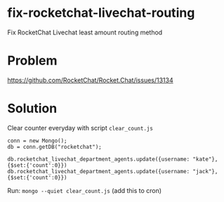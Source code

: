 # fix-rocketchat-livechat-routing
Fix RocketChat Livechat least amount routing method

# Problem
https://github.com/RocketChat/Rocket.Chat/issues/13134

# Solution

Clear counter everyday with script `clear_count.js`

```
conn = new Mongo();
db = conn.getDB("rocketchat");

db.rocketchat_livechat_department_agents.update({username: "kate"},{$set:{'count':0}})
db.rocketchat_livechat_department_agents.update({username: "jack"},{$set:{'count':0}})
```
Run: `mongo --quiet clear_count.js`
(add this to cron)
